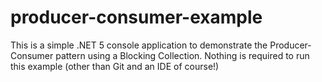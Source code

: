 # producer-consumer-example
This is a simple .NET 5 console application to demonstrate the Producer-Consumer pattern using a Blocking Collection. Nothing is required to run this example (other than Git and an IDE of course!)
